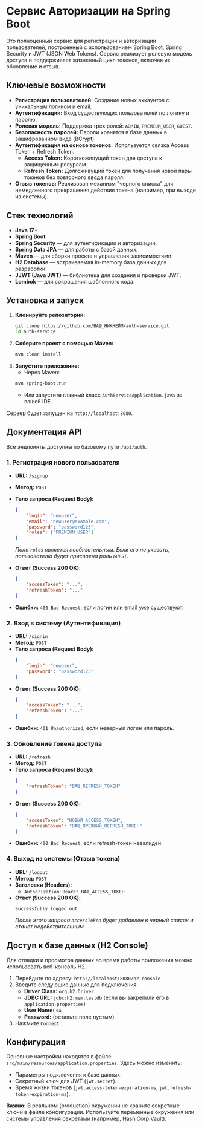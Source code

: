 # Сервис Авторизации на Spring Boot

Это полноценный сервис для регистрации и авторизации пользователей, построенный с использованием Spring Boot, Spring Security и JWT (JSON Web Tokens). Сервис реализует ролевую модель доступа и поддерживает жизненный цикл токенов, включая их обновление и отзыв.

## Ключевые возможности

*   **Регистрация пользователей:** Создание новых аккаунтов с уникальным логином и email.
*   **Аутентификация:** Вход существующих пользователей по логину и паролю.
*   **Ролевая модель:** Поддержка трех ролей: `ADMIN`, `PREMIUM_USER`, `GUEST`.
*   **Безопасность паролей:** Пароли хранятся в базе данных в зашифрованном виде (BCrypt).
*   **Аутентификация на основе токенов:** Используется связка Access Token + Refresh Token.
    *   **Access Token:** Короткоживущий токен для доступа к защищенным ресурсам.
    *   **Refresh Token:** Долгоживущий токен для получения новой пары токенов без повторного ввода пароля.
*   **Отзыв токенов:** Реализован механизм "черного списка" для немедленного прекращения действия токена (например, при выходе из системы).

## Стек технологий

*   **Java 17+**
*   **Spring Boot**
*   **Spring Security** — для аутентификации и авторизации.
*   **Spring Data JPA** — для работы с базой данных.
*   **Maven** — для сборки проекта и управления зависимостями.
*   **H2 Database** — встраиваемая in-memory база данных для разработки.
*   **JJWT (Java JWT)** — библиотека для создания и проверки JWT.
*   **Lombok** — для сокращения шаблонного кода.

## Установка и запуск

1.  **Клонируйте репозиторий:**
    ```bash
    git clone https://github.com/ВАШ_НИКНЕЙМ/auth-service.git
    cd auth-service
    ```
2.  **Соберите проект с помощью Maven:**
    ```bash
    mvn clean install
    ```
3.  **Запустите приложение:**
    *   Через Maven:
      ```bash
      mvn spring-boot:run
      ```
    *   Или запустите главный класс `AuthServiceApplication.java` из вашей IDE.

Сервер будет запущен на `http://localhost:8080`.

## Документация API

Все эндпоинты доступны по базовому пути `/api/auth`.

### 1. Регистрация нового пользователя

*   **URL:** `/signup`
*   **Метод:** `POST`
*   **Тело запроса (Request Body):**
    ```json
    {
        "login": "newuser",
        "email": "newuser@example.com",
        "password": "password123",
        "roles": ["PREMIUM_USER"]
    }
    ```
    *Поле `roles` является необязательным. Если его не указать, пользователю будет присвоена роль `GUEST`.*

*   **Ответ (Success 200 OK):**
    ```json
    {
        "accessToken": "...",
        "refreshToken": "..."
    }
    ```
*   **Ошибки:** `400 Bad Request`, если логин или email уже существуют.

### 2. Вход в систему (Аутентификация)

*   **URL:** `/signin`
*   **Метод:** `POST`
*   **Тело запроса (Request Body):**
    ```json
    {
        "login": "newuser",
        "password": "password123"
    }
    ```
*   **Ответ (Success 200 OK):**
    ```json
    {
        "accessToken": "...",
        "refreshToken": "..."
    }
    ```
*   **Ошибки:** `401 Unauthorized`, если неверный логин или пароль.

### 3. Обновление токена доступа

*   **URL:** `/refresh`
*   **Метод:** `POST`
*   **Тело запроса (Request Body):**
    ```json
    {
        "refreshToken": "ВАШ_REFRESH_ТОКЕН"
    }
    ```
*   **Ответ (Success 200 OK):**
    ```json
    {
        "accessToken": "НОВЫЙ_ACCESS_ТОКЕН",
        "refreshToken": "ВАШ_ПРЕЖНИЙ_REFRESH_ТОКЕН"
    }
    ```
*   **Ошибки:** `400 Bad Request`, если refresh-токен невалиден.

### 4. Выход из системы (Отзыв токена)

*   **URL:** `/logout`
*   **Метод:** `POST`
*   **Заголовки (Headers):**
    *   `Authorization`: `Bearer ВАШ_ACCESS_ТОКЕН`
*   **Ответ (Success 200 OK):**
    ```
    Successfully logged out
    ```
    *После этого запроса `accessToken` будет добавлен в черный список и станет недействительным.*

## Доступ к базе данных (H2 Console)

Для отладки и просмотра данных во время работы приложения можно использовать веб-консоль H2.

1.  Перейдите по адресу: `http://localhost:8080/h2-console`
2.  Введите следующие данные для подключения:
    *   **Driver Class:** `org.h2.Driver`
    *   **JDBC URL:** `jdbc:h2:mem:testdb` (если вы закрепили его в `application.properties`)
    *   **User Name:** `sa`
    *   **Password:** (оставьте поле пустым)
3.  Нажмите `Connect`.

## Конфигурация

Основные настройки находятся в файле `src/main/resources/application.properties`.
Здесь можно изменить:
*   Параметры подключения к базе данных.
*   Секретный ключ для JWT (`jwt.secret`).
*   Время жизни токенов (`jwt.access-token-expiration-ms`, `jwt.refresh-token-expiration-ms`).

**Важно:** В реальном (production) окружении не храните секретные ключи в файле конфигурации. Используйте переменные окружения или системы управления секретами (например, HashiCorp Vault).